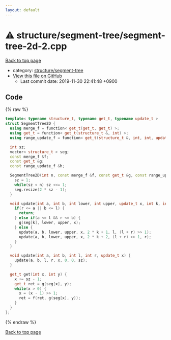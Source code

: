 ```yaml
---
layout: default
---
```


<!-- mathjax config similar to math.stackexchange -->
<script type="text/javascript" async
  src="https://cdnjs.cloudflare.com/ajax/libs/mathjax/2.7.5/MathJax.js?config=TeX-MML-AM_CHTML">
</script>
<script type="text/x-mathjax-config">
  MathJax.Hub.Config({
    TeX: { equationNumbers: { autoNumber: "AMS" }},
    tex2jax: {
      inlineMath: [ ['$','$'] ],
      processEscapes: true
    },
    "HTML-CSS": { matchFontHeight: false },
    displayAlign: "left",
    displayIndent: "2em"
  });
</script>

<script type="text/javascript" src="https://cdnjs.cloudflare.com/ajax/libs/jquery/3.4.1/jquery.min.js"></script>
<script src="https://cdn.jsdelivr.net/npm/jquery-balloon-js@1.1.2/jquery.balloon.min.js" integrity="sha256-ZEYs9VrgAeNuPvs15E39OsyOJaIkXEEt10fzxJ20+2I=" crossorigin="anonymous"></script>
<script type="text/javascript" src="../../../assets/js/copy-button.js"></script>
<link rel="stylesheet" href="../../../assets/css/copy-button.css" />


# :warning: structure/segment-tree/segment-tree-2d-2.cpp
<a href="../../../index.html">Back to top page</a>

* category: <a href="../../../index.html#bd066fce418dc5d58690e9bbe0a7a21f">structure/segment-tree</a>
* <a href="{{ site.github.repository_url }}/blob/master/structure/segment-tree/segment-tree-2d-2.cpp">View this file on GitHub</a>
    - Last commit date: 2019-11-30 22:41:48 +0900




## Code
{% raw %}
```cpp
template< typename structure_t, typename get_t, typename update_t >
struct SegmentTree2D {
  using merge_f = function< get_t(get_t, get_t) >;
  using get_t = function< get_t(structure_t &, int) >;
  using range_update_f = function< get_t(structure_t &, int, int, update_t) >;

  int sz;
  vector< structure_t > seg;
  const merge_f &f;
  const get_t &g;
  const range_update_f &h;

  SegmentTree2D(int n, const merge_f &f, const get_t &g, const range_update_f &h) : f(f), g(g), h(h) {
    sz = 1;
    while(sz < n) sz <<= 1;
    seg.resize(2 * sz - 1);
  }

  void update(int a, int b, int lower, int upper, update_t x, int k, int l, int r) {
    if(r <= a || b <= l) {
      return;
    } else if(a <= l && r <= b) {
      g(seg[k], lower, upper, x);
    } else {
      update(a, b, lower, upper, x, 2 * k + 1, l, (l + r) >> 1);
      update(a, b, lower, upper, x, 2 * k + 2, (l + r) >> 1, r);
    }
  }

  void update(int a, int b, int l, int r, update_t x) {
    update(a, b, l, r, x, 0, 0, sz);
  }

  get_t get(int x, int y) {
    x += sz - 1;
    get_t ret = g(seg[x], y);
    while(x > 0) {
      x = (x - 1) >> 1;
      ret = f(ret, g(seg[x], y));
    }
  }
};

```
{% endraw %}

<a href="../../../index.html">Back to top page</a>

